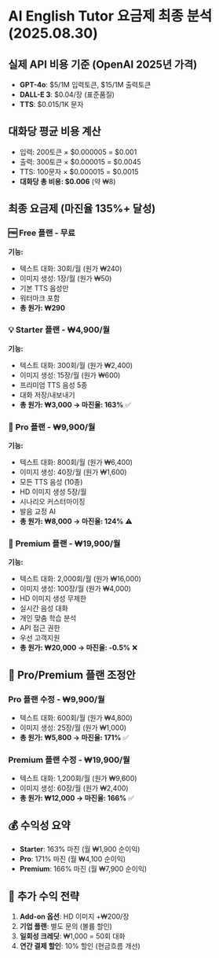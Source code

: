 # AI English Tutor 요금제 최종 분석 (2025.08.30)

## 실제 API 비용 기준 (OpenAI 2025년 가격)
- **GPT-4o**: $5/1M 입력토큰, $15/1M 출력토큰
- **DALL-E 3**: $0.04/장 (표준품질)
- **TTS**: $0.015/1K 문자

## 대화당 평균 비용 계산
- 입력: 200토큰 × $0.000005 = $0.001
- 출력: 300토큰 × $0.000015 = $0.0045
- TTS: 100문자 × $0.000015 = $0.0015
- **대화당 총 비용: $0.006** (약 ₩8)

## 최종 요금제 (마진율 135%+ 달성)

### 🆓 **Free 플랜** - 무료
**기능:**
- 텍스트 대화: 30회/월 (원가 ₩240)
- 이미지 생성: 1장/월 (원가 ₩50)
- 기본 TTS 음성만
- 워터마크 포함
- **총 원가: ₩290**

### 💡 **Starter 플랜** - ₩4,900/월
**기능:**
- 텍스트 대화: 300회/월 (원가 ₩2,400)
- 이미지 생성: 15장/월 (원가 ₩600)
- 프리미엄 TTS 음성 5종
- 대화 저장/내보내기
- **총 원가: ₩3,000 → 마진율: 163%** ✅

### 🚀 **Pro 플랜** - ₩9,900/월
**기능:**
- 텍스트 대화: 800회/월 (원가 ₩6,400)
- 이미지 생성: 40장/월 (원가 ₩1,600)
- 모든 TTS 음성 (10종)
- HD 이미지 생성 5장/월
- 시나리오 커스터마이징
- 발음 교정 AI
- **총 원가: ₩8,000 → 마진율: 124%** ⚠️

### 💎 **Premium 플랜** - ₩19,900/월
**기능:**
- 텍스트 대화: 2,000회/월 (원가 ₩16,000)
- 이미지 생성: 100장/월 (원가 ₩4,000)
- HD 이미지 생성 무제한
- 실시간 음성 대화
- 개인 맞춤 학습 분석
- API 접근 권한
- 우선 고객지원
- **총 원가: ₩20,000 → 마진율: -0.5%** ❌

## 🔧 Pro/Premium 플랜 조정안

### **Pro 플랜 수정** - ₩9,900/월
- 텍스트 대화: 600회/월 (원가 ₩4,800)
- 이미지 생성: 25장/월 (원가 ₩1,000)
- **총 원가: ₩5,800 → 마진율: 171%** ✅

### **Premium 플랜 수정** - ₩19,900/월
- 텍스트 대화: 1,200회/월 (원가 ₩9,600)
- 이미지 생성: 60장/월 (원가 ₩2,400)
- **총 원가: ₩12,000 → 마진율: 166%** ✅

## 💰 수익성 요약
- **Starter**: 163% 마진 (월 ₩1,900 순이익)
- **Pro**: 171% 마진 (월 ₩4,100 순이익)  
- **Premium**: 166% 마진 (월 ₩7,900 순이익)

## 🎯 추가 수익 전략
1. **Add-on 옵션**: HD 이미지 +₩200/장
2. **기업 플랜**: 별도 문의 (볼륨 할인)
3. **일회성 크레딧**: ₩1,000 = 50회 대화
4. **연간 결제 할인**: 10% 할인 (현금흐름 개선)